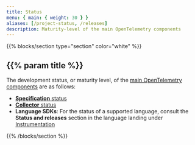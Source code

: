 ```yaml
---
title: Status
menu: { main: { weight: 30 } }
aliases: [/project-status, /releases]
description: Maturity-level of the main OpenTelemetry components
---
```


{{% blocks/section type="section" color="white" %}}

## {{% param title %}}

The development status, or maturity level, of the [main OpenTelemetry
components][main-comp] are as follows:

- [**Specification** status](/docs/reference/specification/status/)
- [**Collector** status](/docs/collector/#status-and-releases)
- **Language SDKs**: For the status of a supported language, consult the
  **Status and releases** section in the language landing under
  [Instrumentation](/docs/instrumentation/)

[main-comp]: /docs/concepts/components/

{{% /blocks/section %}}
